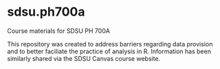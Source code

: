 # sdsu.ph700a
Course materials for SDSU PH 700A

This repository was created to address barriers regarding data provision and to better faciliate the practice of analysis in R. Information has been similarly shared via the SDSU Canvas course website.

